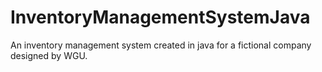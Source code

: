 # InventoryManagementSystemJava
An inventory management system created in java for a fictional company designed by WGU.
